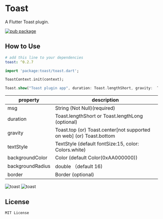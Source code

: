 # Toast

A Flutter Toast plugin.


[![pub package](https://img.shields.io/pub/v/toast.svg)](https://pub.dev/packages/toast)



## How to Use

```yaml
# add this line to your dependencies
toast: ^0.2.7
```

```dart
import 'package:toast/toast.dart';
```

```dart
ToastContext.init(context);
```

```dart
Toast.show("Toast plugin app", duration: Toast.lengthShort, gravity:  Toast.bottom);
```

property | description
--------|------------
msg | String (Not Null)(required)
duration| Toast.lengthShort or Toast.lengthLong (optional)
gravity | Toast.top (or) Toast.center[not supported on web] (or) Toast.bottom
textStyle | TextStyle (default fontSize:15, color: Colors.white)
backgroundColor | Color (default Color(0xAA000000))
backgroundRadius | double （default 16)
border| Border (optional)


![toast](https://github.com/huclengyue/FlutterToast/blob/master/screenshot/141107.png)
![toast](https://github.com/huclengyue/FlutterToast/blob/master/screenshot/141134.png)


## License

    MIT License

